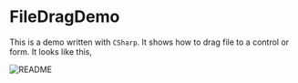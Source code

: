 # FileDragDemo

This is a demo written with `CSharp`. It shows how to drag file to a control or form. It looks like this,

![README](C:\Users\Administrator\Desktop\FileDragDemo\README.gif)